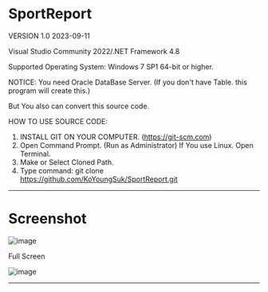 # SportReport 
VERSION 1.0 2023-09-11 

Visual Studio Community 2022/.NET Framework 4.8 

Supported Operating System: Windows 7 SP1 64-bit or higher. 

NOTICE: You need Oracle DataBase Server. 
(If you don't have Table. this program will create this.) 

But You also can convert this source code.

HOW TO USE SOURCE CODE: 
  1. INSTALL GIT ON YOUR COMPUTER. (https://git-scm.com)
  2. Open Command Prompt. (Run as Administrator)
     If You use Linux. Open Terminal. 
  4. Make or Select Cloned Path.
  5. Type command: git clone https://github.com/KoYoungSuk/SportReport.git
  
  ------------------------------------------------------------------------------------------------------------------------------------------------------------
  # Screenshot 


![image](https://github.com/KoYoungSuk/SportReport/assets/58511486/ce99671c-4703-4058-a4db-ff84905f581b)

Full Screen

![image](https://github.com/KoYoungSuk/SportReport/assets/58511486/47302044-1c04-4b91-9b12-ddb506ceef1f)



----------------------------------------------------------------------------------------------------------------------------------------------------------------
